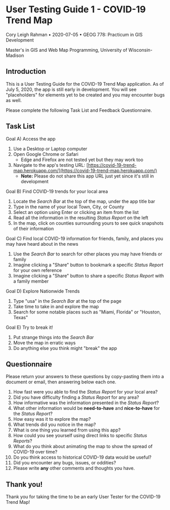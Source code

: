 
# User Testing Guide 1 - COVID-19 Trend Map

Cory Leigh Rahman • 2020-07-05 • GEOG 778: Practicum in GIS Development

Master's in GIS and Web Map Programming, University of Wisconsin-Madison

<!-- Instructions

Turn in a task list for a user to use your demo project.
  - It is okay if parts of your user interface are not operational or simulated.
  - If possible turn in your demo project as a beta website

Turn in a list of Questions
  - With your task list, turn in questions that you want users to answer to give you feedback.
  - Design the questions to get the best feedback.

-->

## Introduction

This is a User Testing Guide for the COVID-19 Trend Map application. As of July 5, 2020, the app is still early in development. You will see "placeholders" for elements yet to be created and you may encounter bugs as well.

Please complete the following Task List and Feedback Questionnaire.

## Task List

Goal A) Access the app

1. Use a Desktop or Laptop computer
2. Open Google Chrome or Safari
   - Edge and Firefox are not tested yet but they may work too
3. Navigate to the app's testing URL: [https://covid-19-trend-map.herokuapp.com/](https://covid-19-trend-map.herokuapp.com/)
   - **Note:** Please do not share this app URL just yet since it's still in development

Goal B) Find COVID-19 trends for your local area

1. Locate the *Search Bar* at the top of the map, under the app title bar
2. Type in the name of your local Town, City, or County
3. Select an option using Enter or clicking an item from the list
4. Read all the information in the resulting *Status Report* on the left
5. In the map, click on counties surrounding yours to see quick snapshots of their information

Goal C) Find local COVID-19 information for friends, family, and places you may have heard about in the news

1. Use the *Search Bar* to search for other places you may have friends or family
2. Imagine clicking a "Share" button to bookmark a specific *Status Report* for your own reference
3. Imagine clicking a "Share" button to share a specific *Status Report* with a family member

Goal D) Explore Nationwide Trends

1. Type "usa" in the *Search Bar* at the top of the page
2. Take time to take in and explore the map
3. Search for some notable places such as "Miami, Florida" or "Houston, Texas"

Goal E) Try to break it!

1. Put strange things into the *Search Bar*
2. Move the map in erratic ways
3. Do anything else you think might "break" the app

## Questionnaire

Please return your answers to these questions by copy-pasting them into a document or email, then answering below each one.

1. How fast were you able to find the *Status Report* for your local area?
2. Did you have difficulty finding a *Status Report* for any area?
3. How informative was the information presented in the *Status Report*?
4. What other information would be **need-to-have** and **nice-to-have** for the *Status Report*?
5. How easy was it to explore the map?
6. What trends did you notice in the map?
7. What is one thing you learned from using this app?
8. How could you see yourself using direct links to specific *Status Reports*?
9. What do you think about animating the map to show the spread of COVID-19 over time?
10. Do you think access to historical COVID-19 data would be useful?
11. Did you encounter any bugs, issues, or oddities?
12. Please write **any** other comments and thoughts you have.

## Thank you!

Thank you for taking the time to be an early User Tester for the COVID-19 Trend Map!
